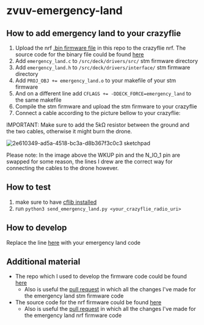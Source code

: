 # zvuv-emergency-land

## How to add emergency land to your crazyflie

1. Upload the nrf [.bin firmware file](https://github.com/M-R-VulcaN/zvuv-emergency-land/blob/da50aae5750fa001568360d4338a2dd59cbd8c20/crazyflie2_nrf_emergency_land.bin) in this repo to the crazyflie nrf. The source code for the binary file could be found [here](https://github.com/M-R-VulcaN/crazyflie2-nrf-firmware-emergency-land)
2. Add  `emergency_land.c` to `/src/deck/drivers/src/` stm firmware directory
3. Add `emergency_land.h` to `/src/deck/drivers/interface/` stm firmware  directory
4. Add `PROJ_OBJ += emergency_land.o` to your makefile of your stm firmware 
5. And on a different line add `CFLAGS += -DDECK_FORCE=emergency_land` to the same makefile
6. Compile the stm firmware and upload the stm firmware to your crazyflie
7. Connect a cable according to the picture bellow to your crazyflie:

IMPORTANT: Make sure to add the 5kΩ resistor between the ground and the two cables, otherwise it might burn the drone.

![2e610349-ad5a-4518-bc3a-d8b367f3c0c3 sketchpad](https://user-images.githubusercontent.com/32649570/137743141-7023c0a7-36a4-4f78-a0c2-aa69b199ec89.png)

Please note: In the image above the WKUP pin and the N_IO_1 pin are swapped for some reason, the lines I drew are the correct way for connecting the cables to the drone however. 


## How to test 
1. make sure to have [cflib installed](https://github.com/bitcraze/crazyflie-lib-python/blob/master/docs/installation/install.md)
2. run `python3 send_emergency_land.py <your_crazyflie_radio_uri>`

## How to develop
Replace the line [here](https://github.com/M-R-VulcaN/zvuv-emergency-land/blob/30e61b90e58d7636af3be6a932981955d58d3d73/emergency_land.c#L48) with your emergency land code

## Additional material

* The repo which I used to develop the firmware code could be found [here](https://github.com/M-R-VulcaN/crazyflie-firmware-emergency-land/)
  * Also is useful the [pull request](https://github.com/M-R-VulcaN/crazyflie2-nrf-firmware-emergency-land/pull/1/files) in which all the changes I've made for the emergency land stm firmware code
* The source code for the nrf firmware could be found [here](https://github.com/M-R-VulcaN/crazyflie2-nrf-firmware-emergency-land) 
  *  Also is useful the [pull request](https://github.com/M-R-VulcaN/crazyflie2-nrf-firmware-emergency-land/pull/1/files) in which all the changes I've made for the emergency land nrf firmware code
